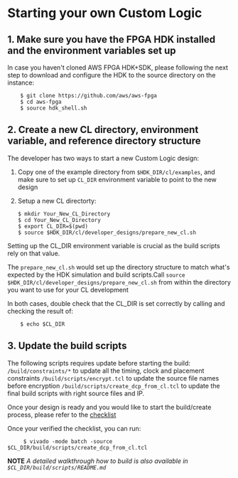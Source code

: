 # Starting your own Custom Logic

## 1. Make sure you have the FPGA HDK installed and the environment variables set up

In case you haven't cloned AWS FPGA HDK+SDK, please following the next step to download and configure the HDK to the source directory on the instance:

        $ git clone https://github.com/aws/aws-fpga
        $ cd aws-fpga
        $ source hdk_shell.sh

## 2. Create a new CL directory, environment variable, and reference directory structure

The developer has two ways to start a new Custom Logic design:

 1) Copy one of the example directory from `$HDK_DIR/cl/examples`, and make sure to set up `CL_DIR` environment variable to point to the new design 
 
 2) Setup a new CL directorty:
 
        $ mkdir Your_New_CL_Directory
        $ cd Your_New_CL_Directory
        $ export CL_DIR=$(pwd)
        $ source $HDK_DIR/cl/developer_designs/prepare_new_cl.sh 
        
Setting up the CL_DIR environment variable is crucial as the build scripts rely on that value.

The `prepare_new_cl.sh` would set up the directory structure to match what's expected by the HDK simulation and build scripts.Call `source $HDK_DIR/cl/developer_designs/prepare_new_cl.sh` from within the directory you want to use for your CL development

In both cases, double check that the CL_DIR is set correctly by calling and checking the result of:

        $ echo $CL_DIR

## 3. Update the build scripts

The following scripts requires update before starting the build:
        `/build/constraints/*`   to update all the timing, clock and placement constraints
        `/build/scripts/encrypt.tcl`   to update the source file names before encryption
        `/build/scripts/create_dcp_from_cl.tcl`   to update the final build scripts with right source files and IP.
        
Once your design is ready and you would like to start the build/create process, please refer to the [checklist](../CHECKLIST_BEFORE_BUILDING_CL.md)

Once your verified the checklist, you can run:

         $ vivado -mode batch -source $CL_DIR/build/scripts/create_dcp_from_cl.tcl
         
**NOTE** *A detailed walkthrough how to build is also available in `$CL_DIR/build/scripts/README.md`*


